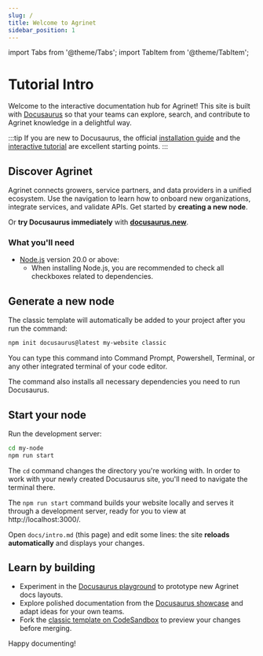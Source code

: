 ```yaml
---
slug: /
title: Welcome to Agrinet
sidebar_position: 1
---
```


import Tabs from '@theme/Tabs';
import TabItem from '@theme/TabItem';

# Tutorial Intro

Welcome to the interactive documentation hub for Agrinet! This site is built with [Docusaurus](https://docusaurus.io/) so that your teams can explore, search, and contribute to Agrinet knowledge in a delightful way.

:::tip
If you are new to Docusaurus, the official [installation guide](https://docusaurus.io/docs/installation) and the [interactive tutorial](https://tutorial.docusaurus.io/docs/intro) are excellent starting points.
:::

## Discover Agrinet

Agrinet connects growers, service partners, and data providers in a unified ecosystem. Use the navigation to learn how to onboard new organizations, integrate services, and validate APIs. Get started by **creating a new node**.

Or **try Docusaurus immediately** with **[docusaurus.new](https://docusaurus.new)**.

### What you'll need

- [Node.js](https://nodejs.org/en/download/) version 20.0 or above:
  - When installing Node.js, you are recommended to check all checkboxes related to dependencies.

## Generate a new node

The classic template will automatically be added to your project after you run the command:

```bash
npm init docusaurus@latest my-website classic
```

You can type this command into Command Prompt, Powershell, Terminal, or any other integrated terminal of your code editor.

The command also installs all necessary dependencies you need to run Docusaurus.

## Start your node

Run the development server:

```bash
cd my-node
npm run start
```

The `cd` command changes the directory you're working with. In order to work with your newly created Docusaurus site, you'll need to navigate the terminal there.

The `npm run start` command builds your website locally and serves it through a development server, ready for you to view at http://localhost:3000/.

Open `docs/intro.md` (this page) and edit some lines: the site **reloads automatically** and displays your changes.

## Learn by building

- Experiment in the [Docusaurus playground](https://docusaurus.io/docs/playground) to prototype new Agrinet docs layouts.
- Explore polished documentation from the [Docusaurus showcase](https://docusaurus.io/showcase?tags=favorite) and adapt ideas for your own teams.
- Fork the [classic template on CodeSandbox](https://codesandbox.io/p/sandbox/github/facebook/docusaurus/tree/main/examples/classic?privacy=public) to preview your changes before merging.

Happy documenting!
